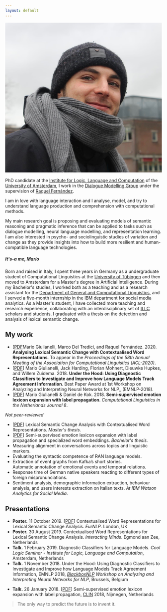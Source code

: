 ```yaml
---
layout: default
---
```


<img class="profile-picture" src="PHOTO-2020-02-21-22-42-45 2.jpeg"> 
 

<!--## About me-->
PhD candidate at the [Institute for Logic, Language and Computation](https://www.illc.uva.nl) of the [University of Amsterdam](https://www.uva.nl/en), I work in the [Dialogue Modelling Group](https://staff.fnwi.uva.nl/r.fernandezrovira/dialogue-group.php) under the supervision of [Raquel Fernández](https://staff.fnwi.uva.nl/r.fernandezrovira/).

I am in love with language interaction and I analyse, model, and try to understand language production and comprehension with computational methods.

My main research goal is proposing and evaluating models of semantic reasoning and pragmatic inference that can be applied to tasks such as dialogue modelling, neural language modelling, and representation learning. I am also interested in psycho- and sociolinguistic studies of variation and change as they provide insights into how to build more resilient and human-compatible language technologies.

##### It's-a me, Mario  
Born and raised in Italy, I spent three years in Germany as a undergraduate student of Computational Linguistics at the [University of Tübingen](https://uni-tuebingen.de/en/) and then moved to Amsterdam for a Master's degree in Artificial Intelligence. 
During my Bachelor's studies, I worked both as a teaching and as a research assistant for the [Department of General and Computational Linguistics](https://uni-tuebingen.de/en/faculties/faculty-of-humanities/departments/modern-languages/department-of-linguistics/), and I served a five-month internship in the IBM department for social media analytics.
As a Master's student, I have collected more teaching and research experience, collaborating with an interdisciplinary set of [ILLC](https://www.illc.uva.nl) scholars and students. I graduated with a thesis on the detection and analysis of lexical semantic change.
<!--
In July 2017 I graduated with a
thesis that proposes [new methods](https://arxiv.org/abs/1708.03910) for the analysis of affective text.
Currently I study Artificial Intelligence at the University of Amsterdam.   
-->

 
## My work
- [[PDF](https://arxiv.org/abs/2004.14118)Mario Giulianelli, Marco Del Tredici, and Raquel Fernández. 2020. **Analysing Lexical Semantic Change with Contextualised Word Representations**. To appear in the _Proceedings of the 58th Annual Meeting of the Association for Computational Linguistics (ACL-2020)_.
- [[PDF](https://arxiv.org/abs/1808.08079)] Mario Giulianelli, Jack Harding, Florian Mohnert, Dieuwke Hupkes, and Willem Zuidema. 2018. **Under the Hood: Using Diagnostic Classifiers to Investigate and Improve how Language Models Track Agreement Information**. Best Paper Award at 1st Workshop on Analyzing and Interpreting Neural Networks for NLP_ (EMNLP-2018).
- [[PDF](https://clinjournal.org/clinj/article/view/82)] Mario Giulianelli & Daniel de Kok. 2018. **Semi-supervised emotion lexicon expansion with label propagation**. _Computational Linguistics in the Netherlands Journal 8_.

*Not peer-reviewed*
- [[PDF](mscthesis.pdf)] Lexical Semantic Change Analysis with Contextualised Word Representations. _Master's thesis._
- [[PDF](https://arxiv.org/pdf/1708.03910.pdf)] Semi-supervised emotion lexicon expansion with label propagation and specialized word embeddings. _Bachelor's thesis._ 
- Measuring alignment in conversations across topics and linguistic markers.
- Evaluating the syntactic competence of RAN language models.
- Extraction of event graphs from Kafka’s short stories.   
  Automatic annotation of emotional events and temporal relations.
- Response time of German native speakers reacting to different types of foreign mispronunciations. 
- Sentiment analysis, demographic information extraction, behaviour analysis, and users interests extraction
 on Italian texts. _At IBM Watson Analytics for Social Media_.

## Presentations
- **Poster.** 11 October 2019. [[PDF](EurNLP.pdf)] Contextualised Word Representations for Lexical Semantic Change Analysis. _EurNLP_. London, UK
- **Poster.** 30 August 2019. Contextualised Word Representations for Lexical Semantic Change Analysis. _Interacting Minds_. Egmond aan Zee, Netherlands
- **Talk.** 1 February 2019. Diagnostic Classifiers for Language Models. _Cool Logic Seminar - Institute for Logic, Language and Computation_, Amsterdam, Netherlands
- **Talk.** 1 November 2018. Under the Hood: Using Diagnostic Classifiers to Investigate and Improve how Language Models Track Agreement Information, EMNLP 2018, _[BlackboxNLP](https://blackboxnlp.github.io) Workshop on Analyzing and Interpreting Neural Networks for NLP_, Brussels, Belgium
<!-- > 1 November 2018, 17:00, Brussels -->
- **Talk.** 26 January 2018. [[PDF](CLIN28.pdf)] Semi-supervised emotion lexicon expansion with label propagation, [CLIN](http://clin28.cls.ru.nl/#abstract-49) 2018, Nijmegen, Netherlands 

<!--
## GitHub
- [under-the-hood](https://github.com/Procope/under-the-hood/blob/master/README.md): using diagnostic classifiers to investigate and improve how language models process subject-verb agreement.
- [emo2vec](https://github.com/Procope/emo2vec/blob/master/README.md): expand an emotion lexicon via label propagation and learn emotion-specific word embeddings from an annotated corpus. 
-->

<!--**Email**: [m.giulianelli@uva.nl](mailto:m.giulianelli@uva.nl)-->
<!--**GitHub**: [github.com/glnmario](https://github.com/glnmario)-->
<!--**LinkedIn**: [linkedin/mario-giulianelli](https://www.linkedin.com/in/mario-giulianelli) -->


> The only way to predict the future is to invent it.      


